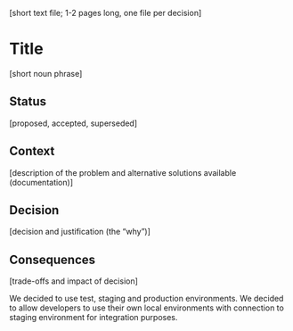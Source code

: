 [short text file; 1-2 pages long, one file per decision]

# Title

[short noun phrase]

## Status

[proposed, accepted, superseded]

## Context

[description of the problem and alternative solutions available (documentation)]

## Decision

[decision and justification (the “why”)]

## Consequences

[trade-offs and impact of decision]

We decided to use test, staging and production environments.
We decided to allow developers to use their own local environments with connection to staging environment for integration purposes.